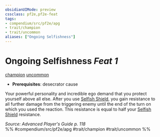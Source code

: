 ```yaml
---
obsidianUIMode: preview
cssclass: pf2e,pf2e-feat
tags:
- compendium/src/pf2e/apg
- trait/champion
- trait/uncommon
aliases: ["Ongoing Selfishness"]
---
```

# Ongoing Selfishness  *Feat 1*  
[champion](rules/traits/champion.md "Champion Class Trait")  [uncommon](rules/traits/uncommon.md "Uncommon Rarity Trait")  

- **Prerequisites**: desecrator cause

Your powerful personality and incredible ego demand that you protect yourself above all else. After you use [Selfish Shield](rules/actions/selfish-shield-apg.md), you gain resistance to all further damage from the triggering enemy until the end of the turn on which you used the reaction. This resistance is equal to half your [Selfish Shield](rules/actions/selfish-shield-apg.md) resistance.

*Source: Advanced Player's Guide p. 118*  
%% #compendium/src/pf2e/apg #trait/champion #trait/uncommon %%